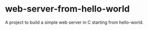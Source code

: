 # web-server-from-hello-world
A project to build a simple web server in C starting from hello-world.
